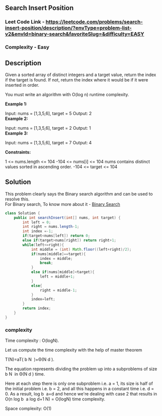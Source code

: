 ## Search Insert Position
### Leet Code Link - https://leetcode.com/problems/search-insert-position/description/?envType=problem-list-v2&envId=binary-search&favoriteSlug=&difficulty=EASY
### Complexity - Easy
## Description 
Given a sorted array of distinct integers and a target value, return the index if the target is found. If not, return the index where it would be if it were inserted in order.

You must write an algorithm with O(log n) runtime complexity.

 

**Example 1:**

Input: nums = [1,3,5,6], target = 5
Output: 2<br/>
**Example 2:**

Input: nums = [1,3,5,6], target = 2
Output: 1<br/>
**Example 3:**

Input: nums = [1,3,5,6], target = 7
Output: 4
 

**Constraints:**

1 <= nums.length <= 104
-104 <= nums[i] <= 104
nums contains distinct values sorted in ascending order.
-104 <= target <= 104

## Solution
This problem clearly says the Binary search algorithm and can be used to resolve this. <br/>
For Binary search, To know more about it - [Binary Search](https://github.com/shilpathota/Algorithms_Made_Easy/blob/main/BinarySearch/README.md)

```java
class Solution {
    public int searchInsert(int[] nums, int target) {
        int left = 0;
        int right = nums.length-1;
        int index =-1;
        if(target<nums[left]) return 0;
        else if(target>nums[right]) return right+1;
        while(left<=right){
            int middle = (int) Math.floor((left+right)/2);
            if(nums[middle]==target){
                index = middle;
                break;
            }
            else if(nums[middle]<target){
                left = middle+1;
            }
            else{
                right = middle-1;
            }
            index=left;
        }
        return index;
    }
}
```
### complexity
Time complexity : O(logN).

Let us compute the time complexity with the help of master theorem

T(N)=aT( 
b
N
​
 )+Θ(N 
d
 ).

The equation represents dividing the problem up into a subproblems of size  
b
N
​
  in Θ(N 
d
 ) time.

Here at each step there is only one subproblem i.e. a = 1, its size is half of the initial problem i.e. b = 2, and all this happens in a constant time i.e. d = 0. As a result, log 
b
​
 a=d and hence we're dealing with case 2 that results in O(n 
log 
b
​
 a
 log 
d+1
 N) = O(logN) time complexity.

Space complexity: O(1)


